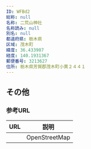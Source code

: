 ```yaml
---
ID: WFBd2
総称: null
名称: 二荒山神社
名称読み: null
別名: null
都道府県: 栃木県
区域: 茂木町
緯度: 36.433907
経度: 140.1931367
郵便番号: 3213627
住所: 栃木県芳賀郡茂木町小貫２４４１
---
```


## その他

### 参考URL

| URL | 説明          |
| --- | ------------- |
|     | OpenStreetMap |
